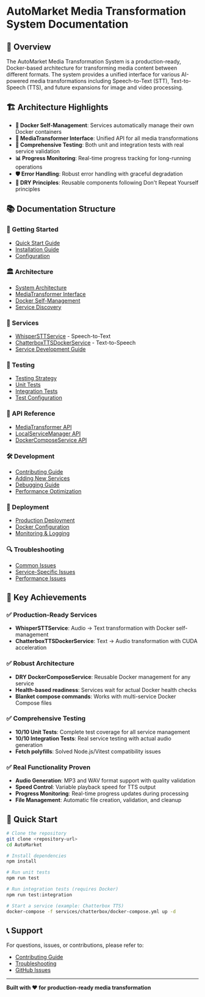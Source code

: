# AutoMarket Media Transformation System Documentation

## 🎯 Overview

The AutoMarket Media Transformation System is a production-ready, Docker-based architecture for transforming media content between different formats. The system provides a unified interface for various AI-powered media transformations including Speech-to-Text (STT), Text-to-Speech (TTS), and future expansions for image and video processing.

## 🏗️ Architecture Highlights

- **🐳 Docker Self-Management**: Services automatically manage their own Docker containers
- **🔄 MediaTransformer Interface**: Unified API for all media transformations
- **🧪 Comprehensive Testing**: Both unit and integration tests with real service validation
- **📊 Progress Monitoring**: Real-time progress tracking for long-running operations
- **🛡️ Error Handling**: Robust error handling with graceful degradation
- **🎯 DRY Principles**: Reusable components following Don't Repeat Yourself principles

## 📚 Documentation Structure

### 🚀 Getting Started
- [Quick Start Guide](./getting-started/quick-start.md)
- [Installation Guide](./getting-started/installation.md)
- [Configuration](./getting-started/configuration.md)

### 🏛️ Architecture
- [System Architecture](./architecture/system-overview.md)
- [MediaTransformer Interface](./architecture/media-transformer.md)
- [Docker Self-Management](./architecture/docker-management.md)
- [Service Discovery](./architecture/service-discovery.md)

### 🔧 Services
- [WhisperSTTService](./services/whisper-stt.md) - Speech-to-Text
- [ChatterboxTTSDockerService](./services/chatterbox-tts.md) - Text-to-Speech
- [Service Development Guide](./services/development-guide.md)

### 🧪 Testing
- [Testing Strategy](./testing/strategy.md)
- [Unit Tests](./testing/unit-tests.md)
- [Integration Tests](./testing/integration-tests.md)
- [Test Configuration](./testing/configuration.md)

### 📖 API Reference
- [MediaTransformer API](./api/media-transformer.md)
- [LocalServiceManager API](./api/local-service-manager.md)
- [DockerComposeService API](./api/docker-compose-service.md)

### 🛠️ Development
- [Contributing Guide](./development/contributing.md)
- [Adding New Services](./development/new-services.md)
- [Debugging Guide](./development/debugging.md)
- [Performance Optimization](./development/performance.md)

### 🚀 Deployment
- [Production Deployment](./deployment/production.md)
- [Docker Configuration](./deployment/docker.md)
- [Monitoring & Logging](./deployment/monitoring.md)

### 🔍 Troubleshooting
- [Common Issues](./troubleshooting/common-issues.md)
- [Service-Specific Issues](./troubleshooting/service-issues.md)
- [Performance Issues](./troubleshooting/performance.md)

## 🎉 Key Achievements

### ✅ Production-Ready Services
- **WhisperSTTService**: Audio → Text transformation with Docker self-management
- **ChatterboxTTSDockerService**: Text → Audio transformation with CUDA acceleration

### ✅ Robust Architecture
- **DRY DockerComposeService**: Reusable Docker management for any service
- **Health-based readiness**: Services wait for actual Docker health checks
- **Blanket compose commands**: Works with multi-service Docker Compose files

### ✅ Comprehensive Testing
- **10/10 Unit Tests**: Complete test coverage for all service management
- **10/10 Integration Tests**: Real service testing with actual audio generation
- **Fetch polyfills**: Solved Node.js/Vitest compatibility issues

### ✅ Real Functionality Proven
- **Audio Generation**: MP3 and WAV format support with quality validation
- **Speed Control**: Variable playback speed for TTS output
- **Progress Monitoring**: Real-time progress updates during processing
- **File Management**: Automatic file creation, validation, and cleanup

## 🚀 Quick Start

```bash
# Clone the repository
git clone <repository-url>
cd AutoMarket

# Install dependencies
npm install

# Run unit tests
npm run test

# Run integration tests (requires Docker)
npm run test:integration

# Start a service (example: Chatterbox TTS)
docker-compose -f services/chatterbox/docker-compose.yml up -d
```

## 📞 Support

For questions, issues, or contributions, please refer to:
- [Contributing Guide](./development/contributing.md)
- [Troubleshooting](./troubleshooting/common-issues.md)
- [GitHub Issues](https://github.com/your-repo/issues)

---

**Built with ❤️ for production-ready media transformation**
